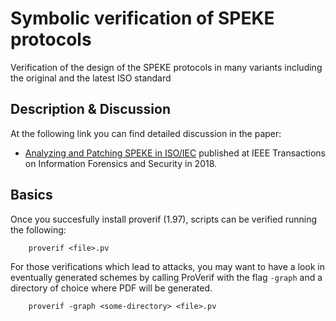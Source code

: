 # Symbolic verification of SPEKE protocols
Verification of the design of the SPEKE protocols in many variants including the original and the latest ISO standard

## Description & Discussion

At the following link you can find detailed discussion in the paper:
- [Analyzing and Patching SPEKE in ISO/IEC](https://doi.org/10.1109/TIFS.2018.2832984) published at IEEE Transactions on Information Forensics and Security in 2018.

## Basics

Once you succesfully install proverif (1.97), scripts can be verified running the following:

```
    proverif <file>.pv
```

For those verifications which lead to attacks, you may want to have a look in eventually generated schemes by calling ProVerif with the flag `-graph` and a directory of choice where PDF will be generated.

```
    proverif -graph <some-directory> <file>.pv
```
